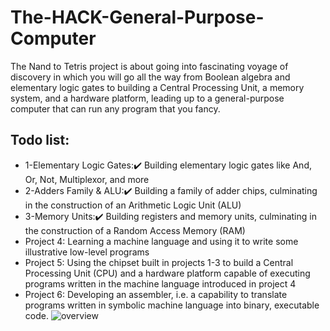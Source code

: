 # The-HACK-General-Purpose-Computer

The Nand to Tetris project is about going into fascinating voyage of discovery in which you will go all the way from Boolean algebra and elementary logic gates to building a Central Processing Unit, a memory system, and a hardware platform, leading up to a general-purpose computer that can run any program that you fancy. 

## Todo list:
* 1-Elementary Logic Gates::heavy_check_mark: Building elementary logic gates like And, Or, Not, Multiplexor, and more 
* 2-Adders Family & ALU::heavy_check_mark: Building a family of adder chips, culminating in the construction of an Arithmetic Logic Unit (ALU)  
* 3-Memory Units::heavy_check_mark: Building registers and memory units, culminating in the construction of a Random Access Memory (RAM)  
* Project 4: Learning a machine language and using it to write some illustrative low-level programs 
* Project 5: Using the chipset built in projects 1-3 to build a Central Processing Unit (CPU) and a hardware platform capable of executing programs written in the machine language introduced in project 4
* Project 6: Developing an assembler, i.e. a capability to translate programs written in symbolic machine language into binary, executable code.
![overview](https://user-images.githubusercontent.com/33065305/77091388-25d62180-6a11-11ea-841e-331e6df59f40.png)
